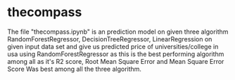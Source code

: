 # thecompass

The file "thecompass.ipynb" is an prediction model on given three algorithm RandomForestRegressor, DecisionTreeRegressor, LinearRegression on given input data set and give us predicted price of universities/college in usa using RandomForestRegressor as this is the best performing algorithm among all as it's R2 score, Root Mean Square Error and Mean Square Error Score Was best among all the three algorithm.

